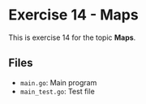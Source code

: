# Exercise 14 - Maps

This is exercise 14 for the topic **Maps**.

## Files
- `main.go`: Main program
- `main_test.go`: Test file
